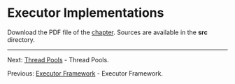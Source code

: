 # Executor Implementations

Download the PDF file of the [chapter](chapter_30.pdf). Sources are available in the <b>src</b> directory. 

<hr>

Next: [Thread Pools](chapter_31.md "Thread Pools") - Thread Pools.

Previous: [Executor Framework](chapter_29.md "Executor Framework") - Executor Framework.